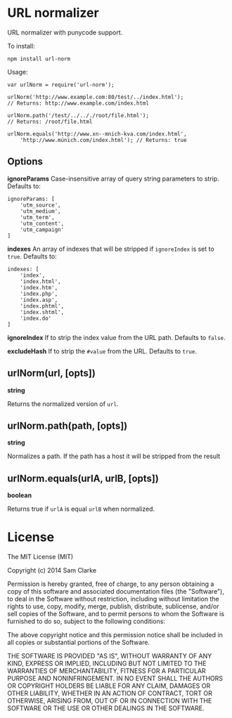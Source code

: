 # URL normalizer

URL normalizer with punycode support.

To install:

	npm install url-norm

Usage:

	var urlNorm = require('url-norm');

	urlNorm('http://www.example.com:80/test/../index.html');
	// Returns: http://www.example.com/index.html
	
	urlNorm.path('/test/../.././root/file.html');
	// Returns: /root/file.html

	urlNorm.equals('http://www.xn--mnich-kva.com/index.html',
		'http://www.münich.com/index.html'); // Returns: true


## Options

**ignoreParams**
Case-insensitive array of query string parameters to strip. Defaults to:

	ignoreParams: [
		'utm_source',
		'utm_medium',
		'utm_term',
		'utm_content',
		'utm_campaign'
	]

**indexes**
An array of indexes that will be stripped if `ignoreIndex` is set to `true`. Defaults to:

	indexes: [
		'index',
		'index.html',
		'index.htm',
		'index.php',
		'index.asp',
		'index.phtml',
		'index.shtml',
		'index.do'
	]

**ignoreIndex**
If to strip the index value from the URL path. Defaults to `false`.

**excludeHash**
If to strip the `#value` from the URL. Defaults to `true`.


## urlNorm(url, [opts])
**string**

Returns the normalized version of `url`.


## urlNorm.path(path, [opts])
**string**

Normalizes a path. If the path has a host it will be stripped from the result


## urlNorm.equals(urlA, urlB, [opts])
**boolean**

Returns true if `urlA` is equal `urlB` when normalized. 


# License

The MIT License (MIT)

Copyright (c) 2014 Sam Clarke

Permission is hereby granted, free of charge, to any person obtaining a copy
of this software and associated documentation files (the "Software"), to deal
in the Software without restriction, including without limitation the rights
to use, copy, modify, merge, publish, distribute, sublicense, and/or sell
copies of the Software, and to permit persons to whom the Software is
furnished to do so, subject to the following conditions:

The above copyright notice and this permission notice shall be included in
all copies or substantial portions of the Software.

THE SOFTWARE IS PROVIDED "AS IS", WITHOUT WARRANTY OF ANY KIND, EXPRESS OR
IMPLIED, INCLUDING BUT NOT LIMITED TO THE WARRANTIES OF MERCHANTABILITY,
FITNESS FOR A PARTICULAR PURPOSE AND NONINFRINGEMENT. IN NO EVENT SHALL THE
AUTHORS OR COPYRIGHT HOLDERS BE LIABLE FOR ANY CLAIM, DAMAGES OR OTHER
LIABILITY, WHETHER IN AN ACTION OF CONTRACT, TORT OR OTHERWISE, ARISING FROM,
OUT OF OR IN CONNECTION WITH THE SOFTWARE OR THE USE OR OTHER DEALINGS IN
THE SOFTWARE.
